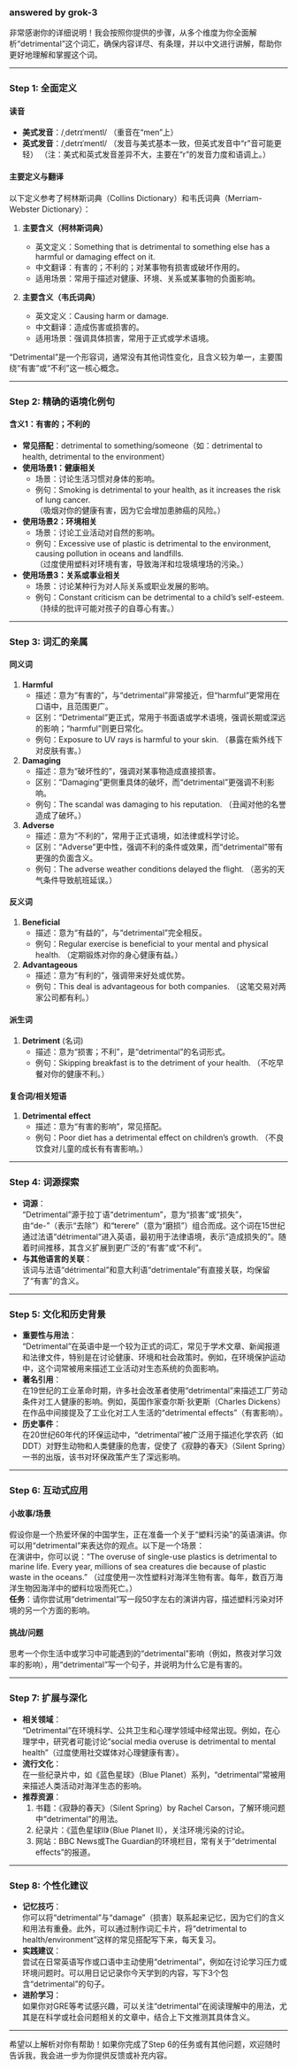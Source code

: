 ### answered by grok-3
非常感谢你的详细说明！我会按照你提供的步骤，从多个维度为你全面解析“detrimental”这个词汇，确保内容详尽、有条理，并以中文进行讲解，帮助你更好地理解和掌握这个词。

---

### **Step 1: 全面定义**

#### **读音**
- **美式发音**：/ˌdetrɪˈmentl/ （重音在“men”上）
- **英式发音**：/ˌdetrɪˈmentl/ （发音与美式基本一致，但英式发音中“r”音可能更轻）
（注：美式和英式发音差异不大，主要在“r”的发音力度和语调上。）

#### **主要定义与翻译**
以下定义参考了柯林斯词典（Collins Dictionary）和韦氏词典（Merriam-Webster Dictionary）：

1. **主要含义（柯林斯词典）**  
   - 英文定义：Something that is detrimental to something else has a harmful or damaging effect on it.  
   - 中文翻译：有害的；不利的；对某事物有损害或破坏作用的。  
   - 适用场景：常用于描述对健康、环境、关系或某事物的负面影响。

2. **主要含义（韦氏词典）**  
   - 英文定义：Causing harm or damage.  
   - 中文翻译：造成伤害或损害的。  
   - 适用场景：强调具体损害，常用于正式或学术语境。

“Detrimental”是一个形容词，通常没有其他词性变化，且含义较为单一，主要围绕“有害”或“不利”这一核心概念。

---

### **Step 2: 精确的语境化例句**

#### **含义1：有害的；不利的**
- **常见搭配**：detrimental to something/someone（如：detrimental to health, detrimental to the environment）  
- **使用场景1：健康相关**  
  - 场景：讨论生活习惯对身体的影响。  
  - 例句：Smoking is detrimental to your health, as it increases the risk of lung cancer.  
    （吸烟对你的健康有害，因为它会增加患肺癌的风险。）  
- **使用场景2：环境相关**  
  - 场景：讨论工业活动对自然的影响。  
  - 例句：Excessive use of plastic is detrimental to the environment, causing pollution in oceans and landfills.  
    （过度使用塑料对环境有害，导致海洋和垃圾填埋场的污染。）  
- **使用场景3：关系或事业相关**  
  - 场景：讨论某种行为对人际关系或职业发展的影响。  
  - 例句：Constant criticism can be detrimental to a child’s self-esteem.  
    （持续的批评可能对孩子的自尊心有害。）  

---

### **Step 3: 词汇的亲属**

#### **同义词**
1. **Harmful**  
   - 描述：意为“有害的”，与“detrimental”非常接近，但“harmful”更常用在口语中，且范围更广。  
   - 区别：“Detrimental”更正式，常用于书面语或学术语境，强调长期或深远的影响；“harmful”则更日常化。  
   - 例句：Exposure to UV rays is harmful to your skin. （暴露在紫外线下对皮肤有害。）  
2. **Damaging**  
   - 描述：意为“破坏性的”，强调对某事物造成直接损害。  
   - 区别：“Damaging”更侧重具体的破坏，而“detrimental”更强调不利影响。  
   - 例句：The scandal was damaging to his reputation. （丑闻对他的名誉造成了破坏。）  
3. **Adverse**  
   - 描述：意为“不利的”，常用于正式语境，如法律或科学讨论。  
   - 区别：“Adverse”更中性，强调不利的条件或效果，而“detrimental”带有更强的负面含义。  
   - 例句：The adverse weather conditions delayed the flight. （恶劣的天气条件导致航班延误。）

#### **反义词**
1. **Beneficial**  
   - 描述：意为“有益的”，与“detrimental”完全相反。  
   - 例句：Regular exercise is beneficial to your mental and physical health. （定期锻炼对你的身心健康有益。）  
2. **Advantageous**  
   - 描述：意为“有利的”，强调带来好处或优势。  
   - 例句：This deal is advantageous for both companies. （这笔交易对两家公司都有利。）

#### **派生词**
1. **Detriment** (名词)  
   - 描述：意为“损害；不利”，是“detrimental”的名词形式。  
   - 例句：Skipping breakfast is to the detriment of your health. （不吃早餐对你的健康不利。）

#### **复合词/相关短语**
1. **Detrimental effect**  
   - 描述：意为“有害的影响”，常见搭配。  
   - 例句：Poor diet has a detrimental effect on children’s growth. （不良饮食对儿童的成长有有害影响。）

---

### **Step 4: 词源探索**

- **词源**：  
  “Detrimental”源于拉丁语“detrimentum”，意为“损害”或“损失”，由“de-”（表示“去除”）和“terere”（意为“磨损”）组合而成。这个词在15世纪通过法语“détrimental”进入英语，最初用于法律语境，表示“造成损失的”。随着时间推移，其含义扩展到更广泛的“有害”或“不利”。
- **与其他语言的关联**：  
  该词与法语“détrimental”和意大利语“detrimentale”有直接关联，均保留了“有害”的含义。

---

### **Step 5: 文化和历史背景**

- **重要性与用法**：  
  “Detrimental”在英语中是一个较为正式的词汇，常见于学术文章、新闻报道和法律文件，特别是在讨论健康、环境和社会政策时。例如，在环境保护运动中，这个词常被用来描述工业活动对生态系统的负面影响。  
- **著名引用**：  
  在19世纪的工业革命时期，许多社会改革者使用“detrimental”来描述工厂劳动条件对工人健康的影响。例如，英国作家查尔斯·狄更斯（Charles Dickens）在作品中间接提及了工业化对工人生活的“detrimental effects”（有害影响）。  
- **历史事件**：  
  在20世纪60年代的环保运动中，“detrimental”被广泛用于描述化学农药（如DDT）对野生动物和人类健康的危害，促使了《寂静的春天》（Silent Spring）一书的出版，该书对环保政策产生了深远影响。

---

### **Step 6: 互动式应用**

#### **小故事/场景**  
假设你是一个热爱环保的中国学生，正在准备一个关于“塑料污染”的英语演讲。你可以用“detrimental”来表达你的观点。以下是一个场景：  
在演讲中，你可以说：“The overuse of single-use plastics is detrimental to marine life. Every year, millions of sea creatures die because of plastic waste in the oceans.” （过度使用一次性塑料对海洋生物有害。每年，数百万海洋生物因海洋中的塑料垃圾而死亡。）  
**任务**：请你尝试用“detrimental”写一段50字左右的演讲内容，描述塑料污染对环境的另一个方面的影响。

#### **挑战/问题**  
思考一个你生活中或学习中可能遇到的“detrimental”影响（例如，熬夜对学习效率的影响），用“detrimental”写一个句子，并说明为什么它是有害的。

---

### **Step 7: 扩展与深化**

- **相关领域**：  
  “Detrimental”在环境科学、公共卫生和心理学领域中经常出现。例如，在心理学中，研究者可能讨论“social media overuse is detrimental to mental health”（过度使用社交媒体对心理健康有害）。  
- **流行文化**：  
  在一些纪录片中，如《蓝色星球》（Blue Planet）系列，“detrimental”常被用来描述人类活动对海洋生态的影响。  
- **推荐资源**：  
  1. 书籍：《寂静的春天》（Silent Spring）by Rachel Carson，了解环境问题中“detrimental”的用法。  
  2. 纪录片：《蓝色星球II》（Blue Planet II），关注环境污染的讨论。  
  3. 网站：BBC News或The Guardian的环境栏目，常有关于“detrimental effects”的报道。

---

### **Step 8: 个性化建议**

- **记忆技巧**：  
  你可以将“detrimental”与“damage”（损害）联系起来记忆，因为它们的含义和用法有重叠。此外，可以通过制作词汇卡片，将“detrimental to health/environment”这样的常见搭配写下来，每天复习。  
- **实践建议**：  
  尝试在日常英语写作或口语中主动使用“detrimental”，例如在讨论学习压力或环境问题时。可以用日记记录你今天学到的内容，写下3个包含“detrimental”的句子。  
- **进阶学习**：  
  如果你对GRE等考试感兴趣，可以关注“detrimental”在阅读理解中的用法，尤其是在科学或社会问题相关的文章中，结合上下文推测其具体含义。

---

希望以上解析对你有帮助！如果你完成了Step 6的任务或有其他问题，欢迎随时告诉我，我会进一步为你提供反馈或补充内容。